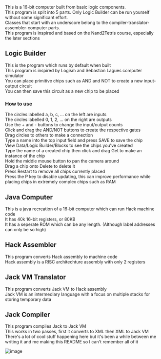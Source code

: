 This is a 16-bit computer built from basic logic components.  
This program is split into 5 parts. Only Logic Builder can be run yourself without some significant effort.  
Classes that start with an underscore belong to the compiler-translator-assembler-computer parts.  
This program is inspired and based on the Nand2Tetris course, especially the later sections  

## Logic Builder  

This is the program which runs by default when built  
This program is inspired by Logism and Sebastian Lagues computer simulator  
You can place primitive chips such as AND and NOT to create a new input-output circuit  
You can then save this circuit as a new chip to be placed  

### How to use

The circles labelled a, b, c, ... on the left are inputs  
The circles labelled 0, 1, 2, ... on the right are outputs  
Use the + and - buttons to change the input/output counts  
Click and drag the AND/NOT buttons to create the respective gates  
Drag circles to others to make a connection  
Type a name into the top input field and press SAVE to save the chip  
View Data/Logic Builder/Blocks to see the chips you've created  
Type the name of a created chip then click and drag Get to make an instance of the chip  
Hold the middle mouse button to pan the camera around  
Drag a chip onto Delete to delete it  
Press Restart to remove all chips currently placed  
Press the P key to disable updating, this can improve performance while placing chips in extremely complex chips such as RAM  

## Java Computer

This is a java recreation of a 16-bit computer which can run Hack machine code  
It has 40k 16-bit registers, or 80KB  
It has a seperate ROM which can be any length. (Although label addresses can only be so high)  

## Hack Assembler

This program converts Hack assembly to machine code  
Hack assembly is a RISC architechture assembly with only 2 registers  

## Jack VM Translator

This program converts Jack VM to Hack assembly  
Jack VM is an intermediary language with a focus on multiple stacks for storing temporary data  

## Jack Compiler

This program compiles Jack to Jack VM   
This works in two passes, first it converts to XML then XML to Jack VM  
There's a lot of cool stuff happening here but it's been a while between me writing it and me making this README so I can't remember all of it  

![image](https://github.com/user-attachments/assets/6504503c-1444-4557-ada4-30e20747b4e3)

